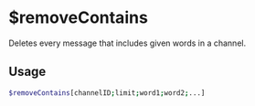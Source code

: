 # $removeContains

Deletes every message that includes given words in a channel.

## Usage

```bash
$removeContains[channelID;limit;word1;word2;...]
```


